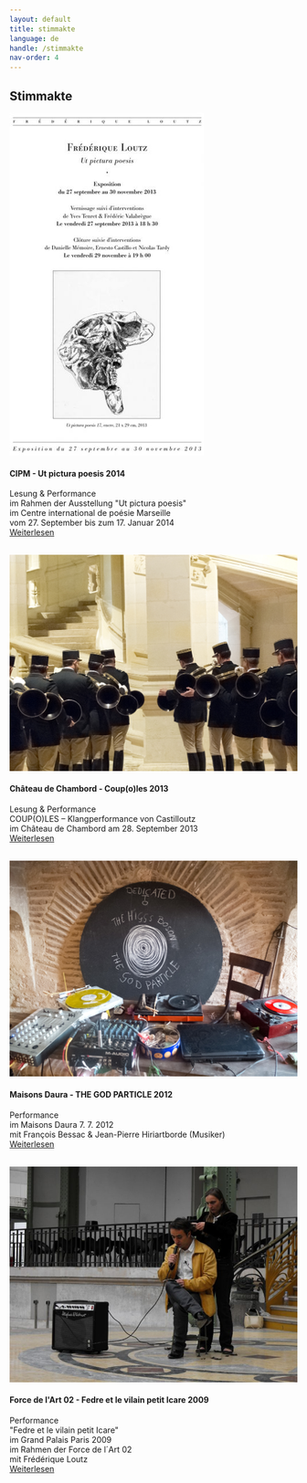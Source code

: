 ```yaml
---
layout: default
title: stimmakte
language: de
handle: /stimmakte
nav-order: 4
---
```

## Stimmakte  
  
<a href="/perfutpicturapoesis" title="Weiterlesen"><img src="/images/ut-pictura-poesis-expo2.jpg" alt="Ut pictura poesis" class="img-left"></a>
#### CIPM - Ut pictura poesis 2014  
  
Lesung & Performance  
im Rahmen der Ausstellung "Ut pictura poesis"  
im Centre international de poésie Marseille  
vom 27. September bis zum 17. Januar 2014  
[Weiterlesen](/perfutpicturapoesis "Ut pictura poesis 2014") 
<br style="clear:both" />
<br style="clear:both" />

<a href="/perfcoupoles" title="Weiterlesen"><img src="/images/coupoles-performance-chambord0.jpg" alt="Coupoles Chambod" class="img-left"></a>
#### Château de Chambord - Coup(o)les 2013 
  
Lesung & Performance  
COUP(O)LES – Klangperformance von Castilloutz  
im Château de Chambord am 28. September 2013  
[Weiterlesen](/perfcoupoles "Coupoles Chambord") 
<br style="clear:both" />
<br style="clear:both" />

<a href="/perfgodparticle" title="Weiterlesen"><img src="/images/godparticle0.jpg" alt="The god particle" class="img-left"></a>
#### Maisons Daura - THE GOD PARTICLE 2012  
  
Performance  
im Maisons Daura 7. 7. 2012  
mit François Bessac & Jean-Pierre Hiriartborde (Musiker)  
[Weiterlesen](/perfgodparticle "The god particle") 
<br style="clear:both" />
<br style="clear:both" />

<a href="/perfforcedelart" title="Weiterlesen"><img src="/galeries/performance-forcedelart/DSCF0664.jpg" alt="Performance Fedre et le vilain petit Icare 2009" class="img-left"></a>
#### Force de l'Art 02 - Fedre et le vilain petit Icare 2009  
  
Performance  
"Fedre et le vilain petit Icare"  
im Grand Palais Paris 2009  
im Rahmen der Force de l´Art 02   
mit Frédérique Loutz  
[Weiterlesen](/perfforcedelart "Performance Fedre et le vilain petit Icare 2009") 
<br style="clear:both" />
<br style="clear:both" />

   

  
